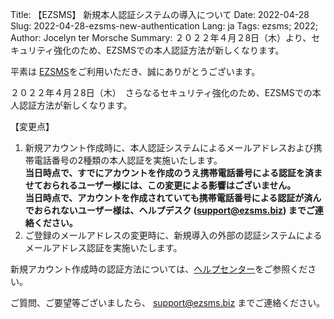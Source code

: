 Title: 【EZSMS】 新規本人認証システムの導入について
Date: 2022-04-28
Slug: 2022-04-28-ezsms-new-authentication
Lang: ja
Tags: ezsms; 2022;
Author: Jocelyn ter Morsche
Summary: ２０２２年４月２8日（木）より、セキュリティ強化のため、EZSMSでの本人認証方法が新しくなります。

平素は [EZSMS](https://www.ezsms.biz/)をご利用いただき、誠にありがとうございます。

２０２２年４月２8日（木）　さらなるセキュリティ強化のため、EZSMSでの本人認証方法が新しくなります。

【変更点】
1. 新規アカウント作成時に、本人認証システムによるメールアドレスおよび携帯電話番号の2種類の本人認証を実施いたします。<br>
  **当日時点で、すでにアカウントを作成のうえ携帯電話番号による認証を済ませておられるユーザー様には、この変更による影響はございません。** <br>
  **当日時点で、アカウントを作成されていても携帯電話番号による認証が済んでおられないユーザー様は、ヘルプデスク (support@ezsms.biz) までご連絡ください。** <br>
2. ご登録のメールアドレスの変更時に、新規導入の外部の認証システムによるメールアドレス認証を実施いたします。

新規アカウント作成時の認証方法については、[ヘルプセンター](https://help.xoxzo.com/ja/ezsms-sms-delivery-service/articles/mobile-number-authentication-2022/)をご参照ください。

ご質問、ご要望等ございましたら、 support@ezsms.biz までご連絡ください。
